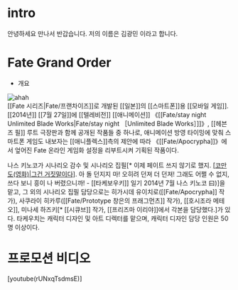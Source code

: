 # intro
안녕하세요 만나서 반갑습니다.
저의 이름은 김광민 이라고 합니다.
# Fate Grand Order
* 개요

![ahah](https://image-proxy.namuwikiusercontent.com/r/http%3A%2F%2Fcdn.img-conv.gamerch.com%2Fimg.gamerch.com%2Ffate-grandorder%2F1435541194001.jpg)  
[[Fate 시리즈|Fate/프랜차이즈]]로 개발된 [[일본]]의 [[스마트폰]]용 [[모바일 게임]]. [[2014년]] [[7월 27일]]에 [[텔레비전]] [[애니메이션]] 《[[Fate/stay night Unlimited Blade Works|Fate/stay night ［Unlimited Blade Works］]]》, [[헤븐즈 필]] 루트 극장판과 함께 공개된 작품들 중 하나로, 애니메이션 방영 타이밍에 맞춰 스마트폰 게임도 내보자는 [[애니플렉스]]측의 제안에 따라 《[[Fate/Apocrypha]]》에서 엎어진 Fate 온라인 게임화 설정을 리부트시켜 기획된 작품이다.

나스 키노코가 시나리오 감수 및 시나리오 집필[* 이제 페이트 쓰지 않기로 했지. [[코만도(영화)|그건 거짓말이다]](인사). 아 돌 던지지 마! 오히려 던져 더 던져! 그래도 어쩔 수 없지, 쓰다 보니 흥이 나 버렸으니까! - [[타케보우키]] 일기 2014년 7월 나스 키노코 曰)]을 맡고, 그 외의 시나리오 집필 담당으로는 히가시데 유이치로([[Fate/Apocrypha]] 작가), 사쿠라이 히카루([[Fate/Prototype 창은의 프래그먼츠]] 작가), [[호시조라 메테오]], 미나세 하즈키[* [[시큐브]] 작가, [[프리즈마 이리야]]에서 각본을 담당했다.]가 있다. 타케우치는 캐릭터 디자인 및 아트 디렉터를 맡으며, 캐릭터 디자인 담당 인원은 50명 이상이다.

# 프로모션 비디오

[youtube(rUNxqTsdmsE)]
